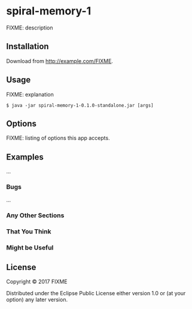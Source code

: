 # spiral-memory-1

FIXME: description

## Installation

Download from http://example.com/FIXME.

## Usage

FIXME: explanation

    $ java -jar spiral-memory-1-0.1.0-standalone.jar [args]

## Options

FIXME: listing of options this app accepts.

## Examples

...

### Bugs

...

### Any Other Sections
### That You Think
### Might be Useful

## License

Copyright © 2017 FIXME

Distributed under the Eclipse Public License either version 1.0 or (at
your option) any later version.
